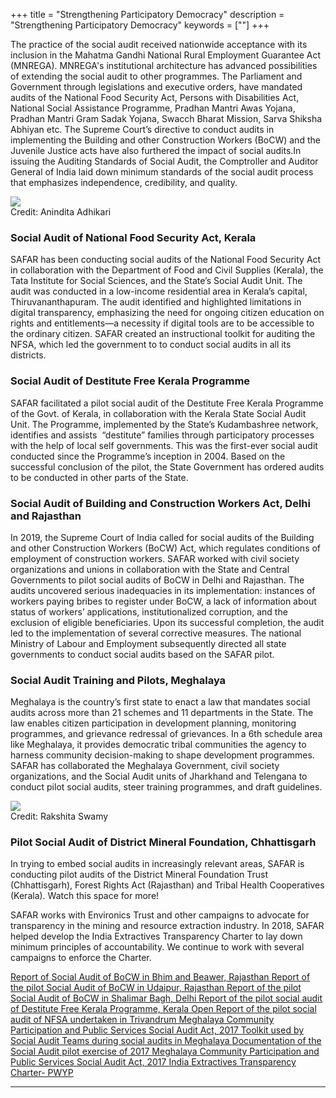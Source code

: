 +++
title = "Strengthening Participatory Democracy"
description = "Strengthening Participatory Democracy"
keywords = [""]
+++

The practice of the social audit received nationwide acceptance with its inclusion in the Mahatma Gandhi National Rural Employment Guarantee Act (MNREGA). MNREGA's institutional architecture has advanced possibilities of extending the social audit to other programmes. The Parliament and Government through legislations and executive orders, have mandated audits of the National Food Security Act, Persons with Disabilities Act, National Social Assistance Programme, Pradhan Mantri Awas Yojana, Pradhan Mantri Gram Sadak Yojana, Swacch Bharat Mission, Sarva Shiksha Abhiyan etc. The Supreme Court’s directive to conduct audits in implementing the Building and other Construction Workers (BoCW) and the Juvenile Justice acts have also furthered the impact of social audits.In issuing the Auditing Standards of Social Audit, the Comptroller and Auditor General of India laid down minimum standards of the social audit process that emphasizes independence, credibility, and quality. 

<div class="container-image">
  <img class="full-width" src="../../img/pictures/Jun sunwai setup.jpg">
  <div class="bottom-right">Credit: Anindita Adhikari</div>
</div>

### Social Audit of National Food Security Act, Kerala 

SAFAR has been conducting social audits of the National Food Security Act in collaboration with the Department of Food and Civil Supplies (Kerala), the Tata Institute for Social Sciences, and the State’s Social Audit Unit. The audit was conducted in a low-income residential area in Kerala’s capital, Thiruvananthapuram. The audit identified and highlighted limitations in digital transparency, emphasizing the need for ongoing citizen education on rights and entitlements—a necessity if digital tools are to be accessible to the ordinary citizen. SAFAR created an instructional toolkit for auditing the NFSA, which led the government to to conduct social audits in all its districts.

### Social Audit of Destitute Free Kerala Programme

SAFAR facilitated a pilot social audit of the Destitute Free Kerala Programme of the Govt. of Kerala, in collaboration with the Kerala State Social Audit Unit. The Programme, implemented by the State’s Kudambashree network, identifies and assists  “destitute” families through participatory processes with the help of local self governments. This was the first-ever social audit conducted since the Programme’s inception in 2004. Based on the successful conclusion of the pilot, the State Government has ordered audits to be conducted in other parts of the State. 

### Social Audit of Building and Construction Workers Act, Delhi and Rajasthan

In 2019, the Supreme Court of India called for social audits of the Building and other Construction Workers (BoCW) Act, which regulates conditions of employment of construction workers. SAFAR worked with civil society organizations and unions in collaboration with the State and Central Governments to pilot social audits of BoCW in Delhi and Rajasthan. The audits uncovered serious inadequacies in its implementation: instances of workers paying bribes to register under BoCW, a lack of information about status of workers’ applications, institutionalized corruption, and the exclusion of eligible beneficiaries. Upon its successful completion, the audit led to the implementation of several corrective measures. The national Ministry of Labour and Employment subsequently directed all state governments to conduct social audits based on the SAFAR pilot.

### Social Audit Training and Pilots, Meghalaya 

Meghalaya is the country’s first state to enact a law that mandates social audits across more than 21 schemes and 11 departments in the State. The law enables citizen participation in development planning, monitoring programmes, and grievance redressal of grievances. In a 6th schedule area like Meghalaya, it provides democratic tribal communities the agency to harness community decision-making to shape development programmes. SAFAR has collaborated the Meghalaya Government, civil society organizations, and the Social Audit units of Jharkhand and Telengana to conduct pilot social audits, steer training programmes, and draft guidelines. 

<div class="container-image">
  <img class="full-width" src="../../img/pictures/house to house verification.png">
  <div class="bottom-right">Credit: Rakshita Swamy</div>
</div>

### Pilot Social Audit of District Mineral Foundation, Chhattisgarh

In trying to embed social audits in increasingly relevant areas, SAFAR is conducting pilot audits of the District Mineral Foundation Trust (Chhattisgarh), Forest Rights Act (Rajasthan) and Tribal Health Cooperatives (Kerala). Watch this space for more! 

SAFAR works with Environics Trust and other campaigns to advocate for transparency in the mining and resource extraction industry. In 2018, SAFAR helped develop the India Extractives Transparency Charter to lay down minimum principles of accountability. We continue to work with several campaigns to enforce the Charter. 

<a href="../../documents/Report of Social Audit of BoCW in Bhim and Beawer, Rajasthan.docx" class="btn btn-lg" target="_blank">
    <i class="far fa-file-alt"></i> Report of Social Audit of BoCW in Bhim and Beawer, Rajasthan
</a>
<a href="../../documents/Report of the pilot Social Audit of BoCW in Udaipur, Rajasthan.docx" class="btn btn-lg" target="_blank">
    <i class="far fa-file-alt"></i> Report of the pilot Social Audit of BoCW in Udaipur, Rajasthan
</a>
<a href="../../documents/Report of the pilot Social Audit of BoCW in Shalimar Bagh, Delhi.docx" class="btn btn-lg" target="_blank">
    <i class="far fa-file-alt"></i> Report of the pilot Social Audit of BoCW in Shalimar Bagh, Delhi
</a>
<a href="../../documents/Report of the pilot social audit of Destitute Free Kerala Programme, Kerala.pdf" class="btn btn-lg" target="_blank">
    <i class="far fa-file-alt"></i> Report of the pilot social audit of Destitute Free Kerala Programme, Kerala
</a>
<a href="../../documents/Report of the pilot social audit of NFSA undertaken in Trivandrum.pdf" class="btn btn-lg" target="_blank">
    <i class="far fa-file-alt"></i> Open Report of the pilot social audit of NFSA undertaken in Trivandrum
</a>
<a href="../../documents/Meghalaya Community Participation and Public Services Social Audit Act, 2017.pdf" class="btn btn-lg" target="_blank">
    <i class="far fa-file-alt"></i> Meghalaya Community Participation and Public Services Social Audit Act, 2017
</a>
<a href="https://mssat.nic.in/acts/Social_Audit_Act_2017.pdf" class="btn btn-lg" target="_blank">
    <i class="far fa-file-alt"></i> Toolkit used by Social Audit Teams during social audits in Meghalaya
</a>
<a href="../../documents/Documentation of the Social Audit pilot exercise of 2017.docx" class="btn btn-lg" target="_blank">
    <i class="far fa-file-alt"></i> Documentation of the Social Audit pilot exercise of 2017
</a>
<a href="https://mssat.nic.in/social_audit_report/Pilot_Social_Audit_Report_MCPPSSA_Act_2017_A.pdf" class="btn btn-lg" target="_blank">
    <i class="far fa-file-alt"></i> Meghalaya Community Participation and Public Services Social Audit Act, 2017
</a>
<a href="../../documents/India Extractives Transparency Charter- PWYP.docx" class="btn btn-lg" target="_blank">
    <i class="far fa-file-alt"></i> India Extractives Transparency Charter- PWYP
</a>

***
